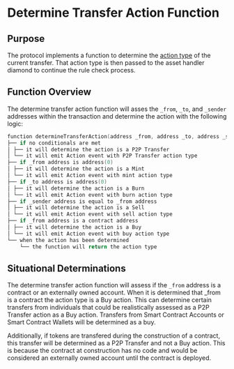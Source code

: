 # Determine Transfer Action Function 

## Purpose

The protocol implements a function to determine the [action type](../../rules/ACTION-TYPES.md) of the current transfer. That action type is then passed to the asset handler diamond to continue the rule check process. 

## Function Overview

The determine transfer action function will asses the `_from`, `_to`, and `_sender` addresses within the transaction and determine the action with the following logic: 

```c
function determineTransferAction(address _from, address _to, address _sender) internal returns (ActionTypes action)
├── if no conditionals are met
│ ├── it will determine the action is a P2P Transfer 
│ └── it will emit Action event with P2P Transfer action type 
├── if _from address is address(0)
│ ├── it will determine the action is a Mint
│ └── it will emit Action event with mint action type
├── if _to address is address(0)
│ ├── it will determine the action is a Burn
│ └── it will emit Action event with burn action type
├── if _sender address is equal to _from address
│ ├── it will determine the action is a Sell
│ └── it will emit Action event with sell action type
├── if _from address is a contract address
│ ├── it will determine the action is a Buy
│ └── it will emit Action event with buy action type
└── when the action has been determined 
    └── the function will return the action type 
```

## Situational Determinations 

The determine transfer action function will assess if the `_from` address is a contract or an externally owned account. When it is determined that _from is a contract the action type is a Buy action. This can determine certain transfers from individuals that could be realistically assessed as a P2P Transfer action as a Buy action. Transfers from Smart Contract Accounts or Smart Contract Wallets will be determined as a buy. 

Additionally, if tokens are transfered during the construction of a contract, this transfer will be determined as a P2P Transfer and not a Buy action. This is because the contract at construction has no code and would be considered an externally owned account until the contract is deployed. 